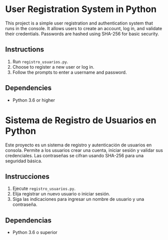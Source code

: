 # User Registration System in Python

This project is a simple user registration and authentication system that runs in the console. It allows users to create an account, log in, and validate their credentials. Passwords are hashed using SHA-256 for basic security.

## Instructions

1. Run `registro_usuarios.py`.
2. Choose to register a new user or log in.
3. Follow the prompts to enter a username and password.

## Dependencies
- Python 3.6 or higher

# Sistema de Registro de Usuarios en Python

Este proyecto es un sistema de registro y autenticación de usuarios en consola. Permite a los usuarios crear una cuenta, iniciar sesión y validar sus credenciales. Las contraseñas se cifran usando SHA-256 para una seguridad básica.

## Instrucciones

1. Ejecute `registro_usuarios.py`.
2. Elija registrar un nuevo usuario o iniciar sesión.
3. Siga las indicaciones para ingresar un nombre de usuario y una contraseña.

## Dependencias
- Python 3.6 o superior
